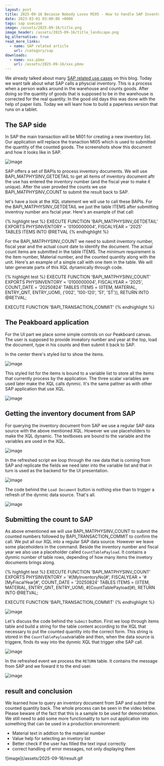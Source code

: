 ```yaml
---
layout: post
title: 2025-09-16 Because Nobody Loves MI05 - How to handle SAP Inventory
date: 2023-03-01 03:00:00 +0000
tags: sap usecase
image: /assets/2025-09-16/title.png
image_header: /assets/2025-09-16/title_landscape.png
bg_alternative: true
read_more_links:
  - name: SAP related article
    url: /category/sap
downloads:
  - name: xxx.pbmx
    url: /assets/2025-09-16/xxx.pbmx
---
```

We already talked about many [SAP related use cases](/category/sap) on this blog. Today we want talk about what SAP calls a physcial inventory. This is a process when a person walks around in the warehouse and counts goods. After doing so the quantity of goods that is supposed to be in the warehouse is corrected for the real quantity. In the good old days this was done with the help of paper lists. Today we will leanr how to build a paperless version that runs on a tablet.

## The SAP side

In SAP the main transaction will be MI01 for creating a new inventory list. Our application will replace the tranaction MI05 which is used to submitted the quantity of the counted goods. The screenshots show this document and how it looks like in SAP.

![image](/assets/2025-09-16/010.png)

SAP offers a set of BAPIs to process inventory documents. We will use BAPI_MATPHYSINV_GETDETAIL to get all items of inventory document aftr the use has entered the inventory number (and the fiscal year to make it unique). After the user provded the counts we use BAPI_MATPHYSINV_COUNT to submit the result back to SAP.

let's have a look at the XQL statement we will use to call these BAPIs. For the BAPI_MATPHYSINV_GETDETAIL we just the table ITEMS after submitting inventroy number ans fscial year. Here's an example of that call:

{% highlight test %}
EXECUTE FUNCTION 'BAPI_MATPHYSINV_GETDETAIL'
   EXPORTS
      PHYSINVENTORY = '0100000004',
      FISCALYEAR = '2025'
   TABLES
      ITEMS INTO @RETVAL
{% endhighlight %}

For the BAPI_MATPHYSINV_COUNT we need to submit inventory number, fiscal year and the actual count date to identify the document. The actual count items are submitted in the table ITEMS. The minimum requirement is the item number, Material number, and the counted quantity along with the unit. Here's an example of a simple call with one item in the table. We will later generate parts of this XQL dynamically through code.

{% highlight test %}
EXECUTE FUNCTION 'BAPI_MATPHYSINV_COUNT'
   EXPORTS
      PHYSINVENTORY = '0100000004',
      FISCALYEAR = '2025',
      COUNT_DATE = '20250824'
   TABLES
      ITEMS = ((ITEM, MATERIAL, ENTRY_QNT, ENTRY_UOM),
         ('002', '100-120', '51', 'ST')),
   RETURN INTO @RETVAL;

EXECUTE FUNCTION 'BAPI_TRANSACTION_COMMIT'
{% endhighlight %}

## The Peakboard application

For the UI part we place some simple controls on our Peakboard canvas. The user is supposed to provide inveatory number and year at the top, load the document, type in his counts and then submit it back to SAP.

In the center there's styled list to show the items.

![image](/assets/2025-09-16/020.png)

This styled list for the items is bound to a variable list to store all the items that currently process by the application. The three scalar variables are used later make the XQL calls dynmic. It's the same pattner as with other SAP application that use XQL.

![image](/assets/2025-09-16/030.png)

## Getting the inventory document from SAP

For querying the inventory document from SAP we use a regular SAP data source with the above mentioned XQL. However we use placeholders to make the XQL dynamic. The textboxes are bound to the variable and the variables are used in the XQL.

![image](/assets/2025-09-16/040.png)

In the refreshed script we loop through the raw data that is coming from SAP and replicate the fields we need later into the variable list and that in turn is used as the backend for the UI presentation.

![image](/assets/2025-09-16/050.png)

The code behind the `Load Document` button is nothing else than to trigger a refresh of the dynmic data source. That's all.

![image](/assets/2025-09-16/060.png)

## Submitting the count to SAP

As above ementioned we will use BAPI_MATPHYSINV_COUNT to submit the counted numbers followed by BAPI_TRANSACTION_COMMIT to confirm the call. We put all our XQL into a regular SAP data source. However we leave some placeholders in the command. Beside the inventory number and fiscal year we also use a placeholder called `CountTablePayload`. It contains a dynmic number of table rows, depending of how many items the invetory documents brings along.

{% highlight test %}
EXECUTE FUNCTION 'BAPI_MATPHYSINV_COUNT'
   EXPORTS
      PHYSINVENTORY = '#[MyInventoryNo]#',
      FISCALYEAR = '#[MyFiscalYear]#',
      COUNT_DATE = '20250824'
   TABLES
      ITEMS = ((ITEM, MATERIAL, ENTRY_QNT, ENTRY_UOM),
         #[CountTablePayload]#),
      RETURN INTO @RETVAL;

EXECUTE FUNCTION 'BAPI_TRANSACTION_COMMIT'
{% endhighlight %}

![image](/assets/2025-09-16/070.png)

Let's discuss the code behind the `Submit` button. First we loop through items table and build a string for the table content according to the XQL that necessary to put the counted quantity into the correct form. This string is stored in the `CountTablePayload`variable and then, when the data source is triggere, finds its way into the dynmic XQL that trigger sthe SAP call.

![image](/assets/2025-09-16/080.png)

In the refreshed event we process the `RETURN` table. It contains the message from SAP and we foward it to the end user.

![image](/assets/2025-09-16/090.png)

## result and conclusion

We learned how to query an inventory document from SAP and submit the counted quantity back. The whole process can be seen in the video below. Please beware of the fact that this is a sample to be used for demonstration. We still need to add some more functionality to turn out application into something that can be used in a production environment:

- Material text in addtion to the material number
- Value help for selecting an invetory list
- Better check if the user has filled the text input correctly
- correct handling of error messages, not only displaying them

![image](/assets/2025-09-16/result.gif
